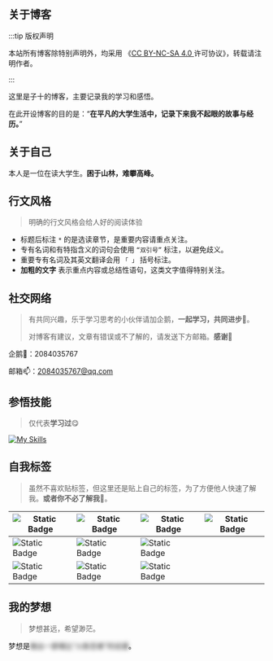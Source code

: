 ## 关于博客

:::tip 版权声明

本站所有博客除特别声明外，均采用 《[CC BY-NC-SA 4.0 ](https://creativecommons.org/licenses/by-nc-sa/4.0/deed.zh)许可协议》，转载请注明作者。

:::

这里是子十的博客，主要记录我的学习和感悟。

在此开设博客的目的是：“**在平凡的大学生活中，记录下来我不起眼的故事与经历。**”



## 关于自己

本人是一位在读大学生。**困于山林，难攀高峰。**



## 行文风格

> 明确的行文风格会给人好的阅读体验

- 标题后标注 `*` 的是选读章节，是重要内容请重点关注。
- 专有名词和有特指含义的词句会使用 `“双引号”` 标注，以避免歧义。
- 重要专有名词及其英文翻译会用 `「 」` 括号标注。
- **加粗的文字** 表示重点内容或总结性语句，这类文字值得特别关注。



## 社交网络

> 有共同兴趣，乐于学习思考的小伙伴请加企鹅，**一起学习，共同进步**🤪。
>
> 对博客有建议，文章有错误或不了解的，请发送下方邮箱。**感谢🙏**

企鹅🐧：2084035767

邮箱📫：2084035767@qq.com



## 参悟技能

> 仅代表**学习过**😋

[![My Skills](https://skillicons.dev/icons?i=html,css,js,python,c,java,bash,git,idea,md,mysql,vscode)]()



## 自我标签

> 虽然不喜欢贴标签，但这里还是贴上自己的标签，为了方便他人快速了解我。**或者你不必了解我**🤔。

| ![Static Badge](https://img.shields.io/badge/INFP-%237FFFD4?style=for-the-badge&logo=MBTI&label=MBTI) | ![Static Badge](https://img.shields.io/badge/Pessimism-%23BFEFFF?style=for-the-badge&logo=ISM&label=ISM) | ![Static Badge](https://img.shields.io/badge/Introversion-%23CAE1FF?style=for-the-badge&logo=character&label=character) | ![Static Badge](https://img.shields.io/badge/%E3%80%8A%E5%92%8C%E5%B9%B3%E7%B2%BE%E8%8B%B1%E3%80%8B-%23CDC1C5?style=for-the-badge&label=game) |
| ------------------------------------------------------------ | ------------------------------------------------------------ | ------------------------------------------------------------ | ------------------------------------------------------------ |
| ![Static Badge](https://img.shields.io/badge/%E8%AF%BB%E4%B9%A6%26%E5%86%99%E4%BD%9C%26%E5%90%AC%E6%AD%8C%26%E7%9C%8B%E7%95%AA%26%E9%AA%91%E8%A1%8C-%23FFF0F5?style=for-the-badge&label=hobby) | ![Static Badge](https://img.shields.io/badge/%E6%87%92%E7%99%8C%26%E6%8B%96%E5%BB%B6%E7%97%87-%23F0FFFF?style=for-the-badge&label=illness) | ![Static Badge](https://img.shields.io/badge/NARUTO-%23FFFACD?style=for-the-badge&label=Comic) |                                                              |
| ![Static Badge](https://img.shields.io/badge/%E4%BD%99%E5%8D%8E%26%E5%8F%B2%E9%93%81%E7%94%9F-%236E7B8B?style=for-the-badge&label=READ) | ![Static Badge](https://img.shields.io/badge/Gris-%23FFD39B?style=for-the-badge&label=steam) | ![Static Badge](https://img.shields.io/badge/%E3%80%8A%E6%88%91%E4%B8%8E%E5%9C%B0%E5%9D%9B%E3%80%8B-%23CFCFCF?style=for-the-badge&label=book) |                                                              |



## 我的梦想

> 梦想甚远，希望渺茫。



梦想是<span style="filter: blur(4px);user-select:none;">做出一部堪比“火影忍者”的动漫</span>。
